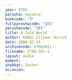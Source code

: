 ```yaml
---
year: 5768
parasha: Vayikra
bookcode: "3"
fullparashacode: "301"
parashacode: "301"
title: A Cold World
author: Rabbi Eliezer Hirsch
date: 2008-03-15
archivecode: 57683011
filename: 5768-301-1
layout: audio
moment: 
shabbat: Zachor
occasion: 
---
```

